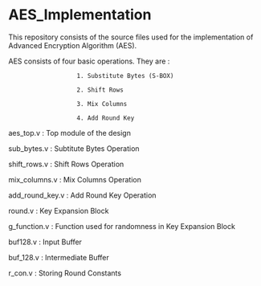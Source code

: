 # AES_Implementation
 
 This repository consists of the source files used for the implementation of Advanced Encryption Algorithm (AES). 
  
AES consists of four basic operations. They are :

                       1. Substitute Bytes (S-BOX)
                       
                       2. Shift Rows
                       
                       3. Mix Columns
                       
                       4. Add Round Key

aes_top.v : Top module of the design

sub_bytes.v : Subtitute Bytes Operation

shift_rows.v : Shift Rows Operation

mix_columns.v : Mix Columns Operation

add_round_key.v : Add Round Key Operation

round.v : Key Expansion Block

g_function.v : Function used for randomness in Key Expansion Block

buf128.v : Input Buffer

buf_128.v : Intermediate Buffer

r_con.v : Storing Round Constants 
